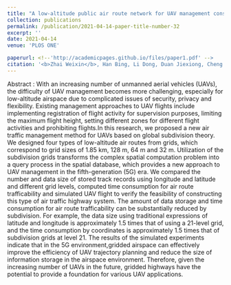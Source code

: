 ```yaml
---
title: "A low-altitude public air route network for UAV management constructed by global subdivision grids"
collection: publications
permalink: /publication/2021-04-14-paper-title-number-32
excerpt: ''
date: 2021-04-14
venue: 'PLOS ONE'

paperurl: <!--'http://academicpages.github.io/files/paper1.pdf' -->
citation: '<b>Zhai Weixin</b>, Han Bing, Li Dong, Duan Jiexiong, Cheng Chengqi. A low-altitude public air route network for UAV management constructed by global subdivision grids [J]. <i>PLOS ONE</i>, 2021, 16(4): e0249680.'
---
```



<!--This paper is about the number 1. The number 2 is left for future work.-->
Abstract : With an increasing number of unmanned aerial vehicles (UAVs), the difficulty of UAV management becomes more challenging, especially for low-altitude airspace due to complicated issues of security, privacy and flexibility. Existing management approaches to UAV flights include implementing registration of flight activity for supervision purposes, limiting the maximum flight height, setting different zones for different flight activities and prohibiting flights.In this research, we proposed a new air traffic management method for UAVs based on global subdivision theory. We designed four types of low-altitude air routes from grids, which correspond to grid sizes of 1.85 km, 128 m, 64 m and 32 m. Utilization of the subdivision grids transforms the complex spatial computation problem into a query process in the spatial database, which provides a new approach to UAV management in the fifth-generation (5G) era. We compared the number and data size of stored track records using longitude and latitude and different grid levels, computed time consumption for air route trafficability and simulated UAV flight to verify the feasibility of constructing this type of air traffic highway system. The amount of data storage and time consumption for air route trafficability can be substantially reduced by subdivision. For example, the data size using traditional expressions of latitude and longitude is approximately 1.5 times that of using a 21-level grid, and the time consumption by coordinates is approximately 1.5 times that of subdivision grids at level 21. The results of the simulated experiments indicate that in the 5G environment,gridded airspace can effectively improve the efficiency of UAV trajectory planning and reduce the size of information storage in the airspace environment. Therefore, given the increasing number of UAVs in the future, gridded highways have the potential to provide a foundation for various UAV applications.
<!--[Download paper here](http://academicpages.github.io/files/paper1.pdf)-->

<!--Recommended citation: Zhai W, Cheng C. Vagueness in spatial data: A grid-coding approach[C]. proceedings of the 2014 IEEE Geoscience and Remote Sensing Symposium, 2014. IEEE.-->
